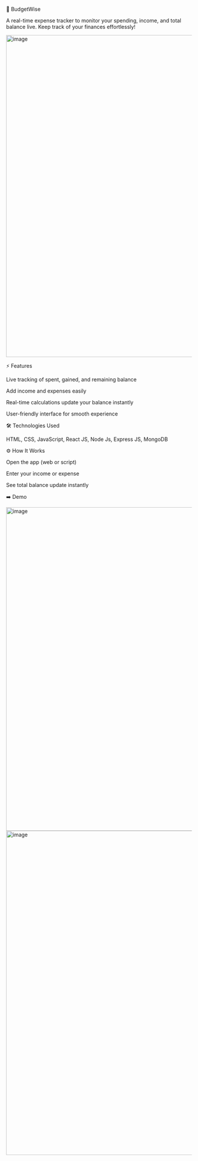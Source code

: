 🏦 BudgetWise

A real-time expense tracker to monitor your spending, income, and total balance live. Keep track of your finances effortlessly!

<img width="1897" height="873" alt="image" src="https://github.com/user-attachments/assets/300c7f90-be0a-4732-9d2d-884df45889b6" />


⚡ Features

Live tracking of spent, gained, and remaining balance

Add income and expenses easily

Real-time calculations update your balance instantly

User-friendly interface for smooth experience


🛠️ Technologies Used

HTML, CSS, JavaScript, React JS, Node Js, Express JS, MongoDB


⚙️ How It Works

Open the app (web or script)

Enter your income or expense

See total balance update instantly


➡️ Demo

<img width="1899" height="877" alt="image" src="https://github.com/user-attachments/assets/ad188a1c-efde-46bf-8eec-0f284965f744" />
<img width="1901" height="879" alt="image" src="https://github.com/user-attachments/assets/f4fad9af-51f7-4c8f-a0c0-25fde54a380c" />

